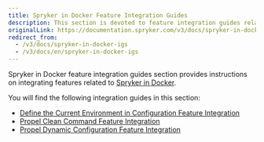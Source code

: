 ```yaml
---
title: Spryker in Docker Feature Integration Guides
description: This section is devoted to feature integration guides related to Spryker in Docker.
originalLink: https://documentation.spryker.com/v3/docs/spryker-in-docker-igs
redirect_from:
  - /v3/docs/spryker-in-docker-igs
  - /v3/docs/en/spryker-in-docker-igs
---
```


Spryker in Docker feature integration guides section provides instructions on integrating features related to [Spryker in Docker](/docs/scos/dev/developer-guides/201907.0/installation/spryker-in-docker/spryker-in-docker.html).

You will find the following integration guides in this section:

* [Define the Current Environment in Configuration Feature Integration](https://documentation.spryker.com/v3/docs/define-the-current-environment-in-configuration-feature-integration-guide-201907)
* [Propel Clean Command Feature Integration](/docs/scos/dev/migration-and-integration/201907.0/feature-integration-guides/spryker-in-docker/propel-clean-command-feature-integration.html)
* [Propel Dynamic Configuration Feature Integration](https://documentation.spryker.com/v3/docs/propel-dynamic-configuration-feature-integration-201907)


